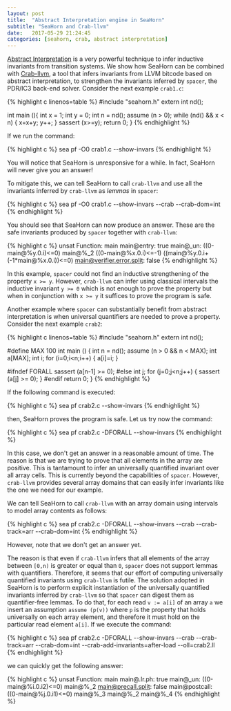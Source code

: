 ```yaml
---
layout: post
title:  "Abstract Interpretation engine in SeaHorn"
subtitle: "SeaHorn and Crab-llvm"
date:   2017-05-29 21:24:45
categories: [seahorn, crab, abstract interpretation]
---
```


[Abstract Interpretation](https://en.wikipedia.org/wiki/Abstract_interpretation) is
a very powerful technique to infer inductive invariants from
transition systems. We show how SeaHorn can be combined
with [Crab-llvm](https://github.com/caballa/crab-llvm), a tool that infers
invariants from LLVM bitcode based on abstract interpretation, to
strengthen the invariants inferred by `spacer`, the PDR/IC3 back-end
solver. Consider the next example `crab1.c`:

{% highlight c linenos=table %}
#include "seahorn.h"
extern int nd();

int main (){
  int x = 1;
  int y = 0;
  int n = nd();
  assume (n > 0);
  while (nd() && x < n) {
    x=x+y;
    y++;
  }
  sassert (x>=y);
  return 0;
}
{% endhighlight %}

If we run the command:

{% highlight c %}
sea pf -O0 crab1.c --show-invars
{% endhighlight %}

You will notice that SeaHorn is unresponsive for a while. In fact,
SeaHorn will never give you an answer!

To mitigate this, we can tell SeaHorn to call `crab-llvm` and use all
the invariants inferred by `crab-llvm` as *lemmas* in `spacer`:

{% highlight c %}
sea pf -O0 crab1.c --show-invars --crab --crab-dom=int
{% endhighlight %}

You should see that SeaHorn can now produce an answer. These are the
safe invariants produced by `spacer` together with `crab-llvm`:

{% highlight c %}
unsat
Function: main
main@entry: true
main@_un:
    ((0-main@%y.0.i)<=0)
	main@%_2
	((0-main@%x.0.i)<=-1)
	((main@%y.0.i+(-1*main@%x.0.i))<=0)
main@verifier.error.split: false
{% endhighlight %}

In this example, `spacer` could not find an inductive strengthening of
the property `x >= y`. However, `crab-llvm` can infer using classical
intervals the inductive invariant `y >= 0` which is not enough to
prove the property but when in conjunction with `x >= y` it suffices
to prove the program is safe.

Another example where `spacer` can substantially benefit from abstract
interpretation is when universal quantifiers are needed to prove a
property. Consider the next example `crab2`:

{% highlight c linenos=table %}
#include "seahorn.h"
extern int nd();

#define MAX 100
int main () {
  int n = nd();
  assume (n > 0 && n < MAX);
  int a[MAX];
  int i;
  for (i=0;i<n;i++) {
    a[i]=i;
  }

#ifndef FORALL
  sassert (a[n-1] >= 0);
#else
  int j;
  for (j=0;j<n;j++) {
    sassert (a[j] >= 0);
  }
#endif
  return 0;
}
{% endhighlight %}

If the following command is executed:

{% highlight c %}
sea pf crab2.c --show-invars
{% endhighlight %}

then, SeaHorn proves the program is safe. Let us try now the command:

{% highlight c %}
sea pf crab2.c -DFORALL --show-invars
{% endhighlight %}

In this case, we don't get an answer in a reasonable amount of
time. The reason is that we are trying to prove that all elements in
the array are positive. This is tantamount to infer an universally
quantified invariant over all array cells. This is currently beyond
the capabilities of `spacer`. However, `crab-llvm` provides several
array domains that can easily infer invariants like the one we need
for our example.

We can tell SeaHorn to call `crab-llvm` with an array domain using
intervals to model array contents as follows:

{% highlight c %}
sea pf crab2.c -DFORALL --show-invars  --crab --crab-track=arr --crab-dom=int
{% endhighlight %}

However, note that we don't get an answer yet.

The reason is that even if `crab-llvm` infers that all elements of the
array between `[0,n)` is greater or equal than `0`, `spacer` does not
support lemmas with quantifiers. Therefore, it seems that our effort
of computing universally quantified invariants using `crab-llvm` is
futile. The solution adopted in SeaHorn is to perform explicit
instantiation of the universally quantified invariants inferred by
`crab-llvm` so that `spacer` can digest them as quantifier-free
lemmas. To do that, for each read `v := a[i]` of an array `a` we
insert an assumption `assume (p(v))` where `p` is the property that
holds universally on each array element, and therefore it must hold on
the particular read element `a[i]`. If we execute the command:

{% highlight c %}
sea pf crab2.c -DFORALL --show-invars  --crab --crab-track=arr --crab-dom=int --crab-add-invariants=after-load  --oll=crab2.ll
{% endhighlight %}

we can quickly get the following answer:

{% highlight c %}
unsat
Function: main
main@.lr.ph: true
main@_un:
		((0-main@%i.0.i2)<=0)
	main@%_2
main@precall.split: false
main@postcall:
		((0-main@%j.0.i1)<=0)
	main@%_3
	main@%_2
	main@%_4
{% endhighlight %}
